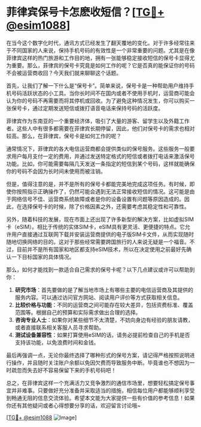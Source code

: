 # 菲律宾保号卡怎麽收短信？[[TG💪+ @esim1088](https://t.me/s/esim1088)]

在当今这个数字化时代，通讯方式已经发生了翻天覆地的变化。对于许多经常往来于不同国家的人来说，保持手机号码的有效性是一个非常重要的问题。尤其是在像菲律宾这样的热门旅游和工作目的地，拥有一张能够稳定接收短信的保号卡显得尤为重要。那么，菲律宾的保号卡究竟是如何工作的呢？它是否真的能保证你的号码不会被运营商收回？今天我们就来聊聊这个话题。

首先，让我们了解一下什么是“保号卡”。简单来说，保号卡是一种帮助用户维持手机号码活跃状态的小工具。当你长时间不在国内或者不使用手机时，运营商可能会认为你的号码不再需要而将其停机或回收。为了避免这种情况发生，你可以购买一张保号卡，通过定期发送短信或拨打语音电话来保持号码的活跃度。

菲律宾作为东南亚的一个重要经济体，吸引了大量的游客、留学生以及外籍工作者。这些人中有很多都需要在菲律宾长期停留，因此，他们对保号卡的需求也相对较高。那么，在菲律宾，保号卡是如何工作的呢？

通常情况下，菲律宾的各大电信运营商都会提供类似的保号服务。这些服务一般要求用户每月支付一定的费用，并通过发送特定格式的短信或者拨打电话来激活保号功能。比如，你可能需要每隔几天发送一条指定的短信到某个号码，这样就能确保你的号码不会因为长时间未使用而被注销。

但是，值得注意的是，并不是所有的保号卡都能完美地完成这项任务。有时候，即使你按照指示正确操作了，仍然可能会遇到无法正常接收短信的情况。这可能是由于网络信号不佳、运营商系统故障或者是你的设备设置有问题等原因造成的。因此，在选择保号卡的时候，除了价格因素之外，还需要考虑其稳定性和可靠性。

另外，随着科技的发展，现在市面上还出现了许多新型的解决方案，比如虚拟SIM卡（eSIM）。相比于传统的实体SIM卡，eSIM具有更灵活、更便捷的特点。它允许用户直接通过互联网下载并安装运营商提供的电子版SIM卡文件，从而实现随时随地切换网络的目的。这对于那些经常需要跨国旅行的人来说无疑是一个福音。不过，目前并不是所有国家和地区都支持eSIM技术，所以在决定使用之前最好先确认一下目标国家的具体情况。

那么，如何才能找到一款适合自己需求的保号卡呢？以下几点建议或许可以帮助到你：

1. **研究市场**：首先要做的是了解当地市场上有哪些主要的电信运营商及其提供的服务内容。可以通过访问官方网站、阅读用户评价等方式获取相关信息。
2. **比较价格与功能**：不同的运营商之间可能存在较大差异，包括资费标准、覆盖范围等。根据自己的预算和实际需求做出合理的选择。
3. **咨询专业人士**：如果你对某些细节不太清楚，不妨向身边有经验的朋友请教，或者直接联系相关客服人员寻求帮助。
4. **测试设备兼容性**：如果打算使用eSIM的话，请务必提前检查自己的手机是否支持该功能，以免浪费时间和金钱。

最后再强调一点，无论你最终选择了哪种形式的保号方案，请记得严格按照说明进行操作，并且随时关注账户余额以免因欠费而导致服务中断。毕竟谁也不想因为一时疏忽而失去好不容易保留下来的手机号码吧！

总之，在菲律宾这样一个充满活力又竞争激烈的通信市场里，想要轻松搞定保号事宜并非难事。只要做好充分准备并采取适当的措施，相信每位用户都能够顺利享受到畅通无阻的信息交流体验。希望本文能为大家提供一些有价值的参考信息！如果你还有其他疑问或者心得想要分享的话，欢迎留言讨论哦~

[[TG💪+ @esim1088](https://t.me/s/esim1088) ![Image](https://i.postimg.cc/4NQfJmqS/Snipaste-2025-05-13-00-14-12.png)]